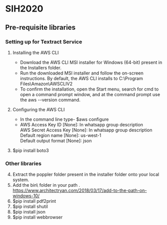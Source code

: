# SIH2020
## Pre-requisite libraries
### Setting up for Textract Service

1) Installing the AWS CLI <br />
	* Download the AWS CLI MSI installer for Windows (64-bit) present in the Installers folder. <br />
	* Run the downloaded MSI installer and follow the on-screen instructions. By default, the AWS CLI installs to C:\Program Files\Amazon\AWSCLIV2 <br />
	* To confirm the installation, open the Start menu, search for cmd to open a command prompt window, and at the command prompt use the aws --version command. <br />

2) Configuring the AWS CLI
	* In the command line type- $aws configure <br />
	* AWS Access Key ID [None]: In whatsapp group description <br />
	  AWS Secret Access Key [None]: In whatsapp group description <br />
	  Default region name [None]: us-west-1 <br />
	  Default output format [None]: json <br />

3) $pip install boto3


### Other libraries <br />

4) Extract the poppler folder present in the installer folder onto your local system.<br />
5) Add the bin\ folder in your path . https://www.architectryan.com/2018/03/17/add-to-the-path-on-windows-10/ <br />
6) $pip install pdf2print <br />
7) $pip install shutil <br />
8) $pip install json <br />
9) $pip install webbrowser <br />